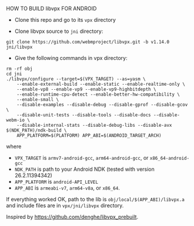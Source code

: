 HOW TO BUILD libvpx FOR ANDROID

- Clone this repo and go to its `vpx` directory

- Clone libvpx source to `jni` directory:
```
git clone https://github.com/webmproject/libvpx.git -b v1.14.0 jni/libvpx
```
- Give the following commands in vpx directory:
```
rm -rf obj
cd jni
./libvpx/configure --target=$(VPX_TARGET) --as=yasm \
	--enable-external-build --enable-static --enable-realtime-only \
	--enable-vp8 --enable-vp9 --enable-vp9-highbitdepth \
	--enable-runtime-cpu-detect --enable-better-hw-compatibility \
	--enable-small \
	--disable-examples --disable-debug --disable-gprof --disable-gcov \
	--disable-unit-tests --disable-tools --disable-docs --disable-webm-io \
	--disable-internal-stats --disable-debug-libs --disable-avx
$(NDK_PATH)/ndk-build \
	APP_PLATFORM=$(PLATFORM) APP_ABI=$(ANDROID_TARGET_ARCH)
```
where
- `VPX_TARGET` is `armv7-android-gcc`, `arm64-android-gcc`, or `x86_64-android-gcc`
- `NDK_PATH` is path to your Android NDK (tested with version 26.2.11394342)
- `APP_PLATFORM` is `android-API_LEVEL`
- `APP_ABI` is `armeabi-v7`, `arm64-v8a`, or `x86_64`.

If everything worked OK, path to the lib is `obj/local/$(APP_ABI)/libvpx.a` and include files are in `vpx/jni/libvpx` directory.

Inspired by https://github.com/denghe/libvpx_prebuilt.

 
